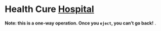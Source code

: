 # Health Cure [Hospital]()



**Note: this is a one-way operation. Once you `eject`, you can’t go back!**
.




